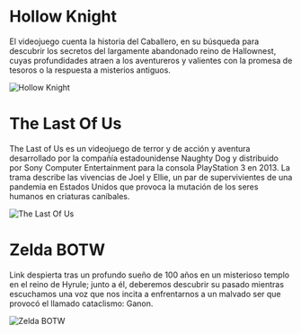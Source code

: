 # Hollow Knight

El videojuego cuenta la historia del Caballero, en su búsqueda para descubrir los secretos del largamente abandonado reino de Hallownest, cuyas profundidades atraen a los aventureros y valientes con la promesa de tesoros o la respuesta a misterios antiguos.

![Hollow Knight](https://uvejuegos.com/img/caratulas/59582/Hollow-Knight-Switch.jpg)

# The Last Of Us

The Last of Us es un videojuego de terror y de acción y aventura desarrollado por la compañía estadounidense Naughty Dog y distribuido por Sony Computer Entertainment para la consola PlayStation 3 en 2013. La trama describe las vivencias de Joel y Ellie, un par de supervivientes de una pandemia en Estados Unidos que provoca la mutación de los seres humanos en criaturas caníbales.

![The Last Of Us](https://static.wikia.nocookie.net/thelastofus/images/f/fe/Portada_Parte_I_limpia.jpeg/revision/latest?cb=20211209015400&path-prefix=es)

# Zelda BOTW

Link despierta tras un profundo sueño de 100 años en un misterioso templo en el reino de Hyrule; junto a él, deberemos descubrir su pasado mientras escuchamos una voz que nos incita a enfrentarnos a un malvado ser que provocó el llamado cataclismo: Ganon.

![Zelda BOTW](https://cl.buscafs.com/www.levelup.com/public/uploads/images/440043_256x414.jpg)